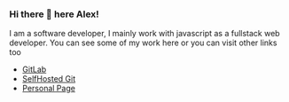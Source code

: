 ### Hi there 👋 here Alex!
I am a software developer, I mainly work with javascript as a fullstack web developer.
You can see some of my work here or you can visit other links too

- [GitLab](https://gitlab.com/kutiny)
- [SelfHosted Git](https://git.alexaguirre.com.ar)
- [Personal Page](https://alexaguirre.com.ar)

<!--
**kutiny/kutiny** is a ✨ _special_ ✨ repository because its `README.md` (this file) appears on your GitHub profile.

Here are some ideas to get you started:

- 🔭 I’m currently working on ...
- 🌱 I’m currently learning ...
- 👯 I’m looking to collaborate on ...
- 🤔 I’m looking for help with ...
- 💬 Ask me about ...
- 📫 How to reach me: ...
- 😄 Pronouns: ...
- ⚡ Fun fact: ...
-->
